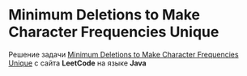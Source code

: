 # Minimum Deletions to Make Character Frequencies Unique
Решение задачи [Minimum Deletions to Make Character Frequencies Unique](https://leetcode.com/problems/minimum-deletions-to-make-character-frequencies-unique/) с сайта **LeetCode** на языке **Java**